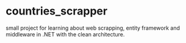 # countries_scrapper
small project for learning about web scrapping, entity framework and middleware in .NET with the clean architecture.

